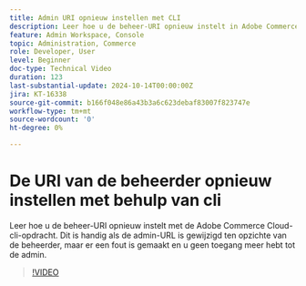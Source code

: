 ```yaml
---
title: Admin URI opnieuw instellen met CLI
description: Leer hoe u de beheer-URI opnieuw instelt in Adobe Commerce Cloud CLI. Deze methode is handig wanneer wijzigingen in admin-URL toegangsproblemen veroorzaken.
feature: Admin Workspace, Console
topic: Administration, Commerce
role: Developer, User
level: Beginner
doc-type: Technical Video
duration: 123
last-substantial-update: 2024-10-14T00:00:00Z
jira: KT-16338
source-git-commit: b166f048e86a43b3a6c623debaf83007f823747e
workflow-type: tm+mt
source-wordcount: '0'
ht-degree: 0%

---
```



# De URI van de beheerder opnieuw instellen met behulp van cli

Leer hoe u de beheer-URI opnieuw instelt met de Adobe Commerce Cloud-cli-opdracht. Dit is handig als de admin-URL is gewijzigd ten opzichte van de beheerder, maar er een fout is gemaakt en u geen toegang meer hebt tot de admin.

>[!VIDEO](https://video.tv.adobe.com/v/3435066/?learn=on)
